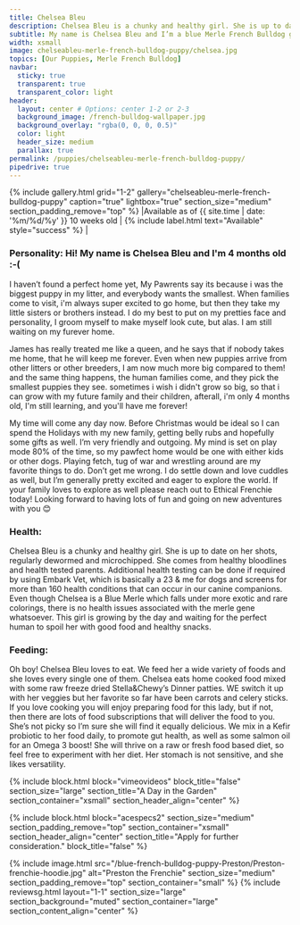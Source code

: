 ```yaml
---
title: Chelsea Bleu
description: Chelsea Bleu is a chunky and healthy girl. She is up to date on her shots, regularly dewormed and microchipped. She comes from healthy bloodlines and health tested parents. 
subtitle: My name is Chelsea Bleu and I’m a blue Merle French Bulldog girl located in New York City!
width: xsmall
image: chelseableu-merle-french-bulldog-puppy/chelsea.jpg
topics: [Our Puppies, Merle French Bulldog]
navbar:
  sticky: true
  transparent: true
  transparent_color: light
header:
  layout: center # Options: center 1-2 or 2-3
  background_image: /french-bulldog-wallpaper.jpg
  background_overlay: "rgba(0, 0, 0, 0.5)"
  color: light
  header_size: medium
  parallax: true
permalink: /puppies/chelseableu-merle-french-bulldog-puppy/
pipedrive: true
---
```

{% include gallery.html 
	grid="1-2"
	gallery="chelseableu-merle-french-bulldog-puppy"
	caption="true"
	lightbox="true"
  section_size="medium"
  section_padding_remove="top"
%}
|Available as of {{ site.time | date: '%m/%d/%y' }} 10 weeks old | {% include label.html text="Available" style="success" %} |



### Personality: Hi! My name is Chelsea Bleu and I'm 4 months old :-(
I haven’t found a perfect home yet, My Pawrents say its because i was the biggest puppy in my litter, and everybody wants the smallest.  When families come to visit, i'm always super excited to go home, but then they take my little sisters or brothers instead.  I do my best to put on my pretties face and personality, I groom myself to make myself look cute, but alas. I am still waiting on my furever home.

James has really treated me like a queen, and he says that if nobody takes me home, that he will keep me forever. Even when new puppies arrive from other litters or other breeders, I am now much more big compared to them! and the same thing happens, the human families come, and they pick the smallest puppies they see. sometimes i wish i didn't grow so big, so that i can grow with my future family and their children, afterall, i'm only 4 months old, I'm still learning, and you'll have me forever!

My time will come any day now. Before Christmas would be ideal so I can spend the Holidays with my new family, getting belly rubs and hopefully some gifts as well. I’m very friendly and outgoing. My mind is set on play mode 80% of the time, so my pawfect home would be one with either kids or other dogs. Playing fetch, tug of war and wrestling around are my favorite things to do. 
Don’t get me wrong. I do settle down and love cuddles as well, but I’m generally pretty excited and eager to explore the world. If your family loves to explore as well please reach out to Ethical Frenchie today! Looking forward to having lots of fun and going on new adventures with you 😊

### Health: 
Chelsea Bleu is a chunky and healthy girl. She is up to date on her shots, regularly dewormed and microchipped. She comes from healthy bloodlines and health tested parents. Additional  health testing can be done if required by using Embark Vet, which is basically a 23 & me for dogs and screens for more than 160 health conditions that can occur in our canine companions. 
Even though Chelsea is a Blue Merle which falls under more exotic and rare colorings, there is no health issues associated with the merle gene whatsoever. 
This girl is growing by the day and waiting for the perfect human to spoil her with good food and healthy snacks. 

### Feeding:
Oh boy! Chelsea Bleu loves to eat. We feed her a wide variety of foods and she loves every single one of them. Chelsea eats home cooked food mixed with some raw freeze dried Stella&Chewy’s Dinner patties. WE switch it up with her veggies but her favorite so far have been carrots and celery sticks. If you love cooking you will enjoy preparing food for this lady, but if not, then there are lots of food subscriptions that will deliver the food to you. She’s not picky so I’m sure she will find it equally delicious. 
We mix in a Kefir probiotic to her food daily, to promote gut health, as well as some salmon oil for an Omega 3 boost! 
She will thrive on a raw or fresh food based diet, so feel free to experiment with her diet. Her stomach is not sensitive, and she likes versatility. 



{% include block.html 
  block="vimeovideos"
  block_title="false"
  section_size="large"
  section_title="A Day in the Garden" 
  section_container="xsmall"
  section_header_align="center"
%}

{% include block.html 
  block="acespecs2"
  section_size="medium"
  section_padding_remove="top"
  section_container="xsmall"
  section_header_align="center"
  section_title="Apply for further consideration."
  block_title="false"
%}

{% include image.html 
	src="/blue-french-bulldog-puppy-Preston/Preston-frenchie-hoodie.jpg"
  alt="Preston the Frenchie"
  section_size="medium"
  section_padding_remove="top"
  section_container="small"
%}
{% include reviewsg.html 
   layout="1-1"
  section_size="large"
  section_background="muted"
  section_container="large"
  section_content_align="center"
%}